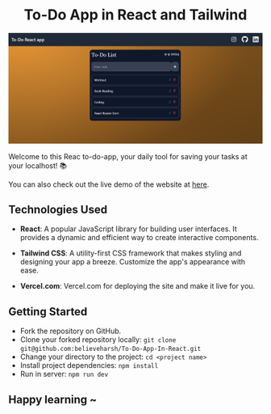 <h1 align ="center">To-Do App in React and Tailwind</h1>

![To-Do App ](public/Images/Readme-Image1.png)

Welcome to this Reac to-do-app, your daily tool for saving your tasks at your localhost! 📚

You can also check out the live demo of the website at [here](https://searchbooks.vercel.app/).


## Technologies Used

- **React**: A popular JavaScript library for building user interfaces. It provides a dynamic and efficient way to create interactive components.

- **Tailwind CSS**: A utility-first CSS framework that makes styling and designing your app a breeze. Customize the app's appearance with ease.

- **Vercel.com**: Vercel.com for deploying the site and make it live for you.


## Getting Started

- Fork the repository on GitHub.
- Clone your forked repository locally: `git clone git@github.com:believeharsh/To-Do-App-In-React.git`
- Change your directory to the project: `cd <project name>`
- Install project dependencies: `npm install`
- Run in server: `npm run dev`

## Happy learning ~ 